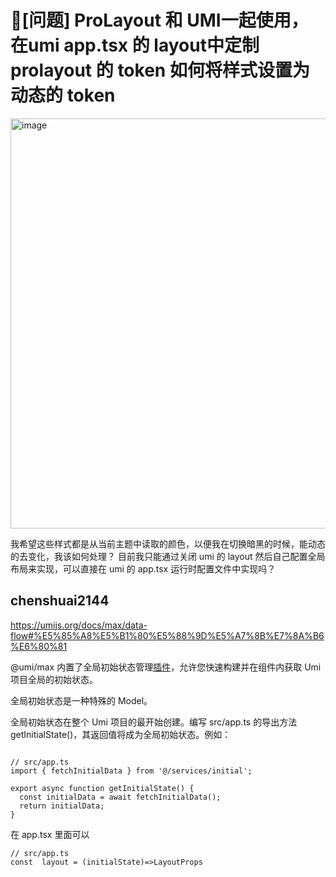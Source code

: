 # 🧐[问题] ProLayout 和 UMI一起使用，在umi app.tsx 的 layout中定制 prolayout 的 token 如何将样式设置为动态的 token

<img width="656" alt="image" src="https://github.com/ant-design/pro-components/assets/21010051/8141bfd2-d1e8-444b-a8ee-5c72188023eb">

我希望这些样式都是从当前主题中读取的颜色，以便我在切换暗黑的时候，能动态的去变化，我该如何处理？
目前我只能通过关闭 umi 的 layout 然后自己配置全局布局来实现，可以直接在 umi 的 app.tsx 运行时配置文件中实现吗？

## chenshuai2144

https://umijs.org/docs/max/data-flow#%E5%85%A8%E5%B1%80%E5%88%9D%E5%A7%8B%E7%8A%B6%E6%80%81

@umi/max 内置了全局初始状态管理[插件](https://github.com/umijs/umi/blob/master/packages/plugins/src/initial-state.ts)，允许您快速构建并在组件内获取 Umi 项目全局的初始状态。

全局初始状态是一种特殊的 Model。

全局初始状态在整个 Umi 项目的最开始创建。编写 src/app.ts 的导出方法 getInitialState()，其返回值将成为全局初始状态。例如：

```

// src/app.ts
import { fetchInitialData } from '@/services/initial';

export async function getInitialState() {
  const initialData = await fetchInitialData();
  return initialData;
}
```

在 app.tsx 里面可以

```
// src/app.ts
const  layout = (initialState)=>LayoutProps
```
